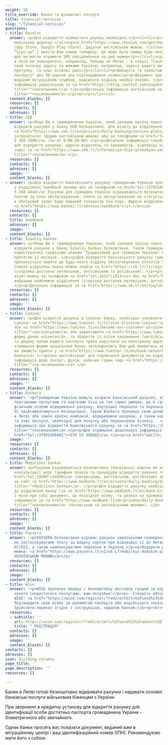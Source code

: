 ```yaml
---
weight: 50
title_override: Банки та фінансові послуги
title: financial-services
slug: "/financial-services"
questions:
- title: Revolut
  answer: <p>Для відкриття особистого раунку необхідно:</p><ul><li><p><strong>Завантажити
    мобільний додаток </strong><a href="https://www.revolut.com/gettheapp/" title=""><strong>Revolut</strong></a><strong>
    (App Store, Google Play Store). Додаток англійською мовою. </strong></p></li><li><p>Обрати
    “Sign up” і ввести Ваш номер телефону. Це може бути номер будь-якої країни, головне
    щоб ви могли отримати SMS повідомлення на цей номер</p></li><li><p>Обрати країну
    в якій ви знаходитесь, наприклад, Польща чи Литва - в секції “Country of residence”</p></li><li><p>Введіть
    свою поточну адресу за межами України, наприклад, адресу вашого житла/тимчасового
    притулку, та інші особові дані</p></li><li><p>Виберіть та завантажте фото українського
    паспорту* або ID-картки для підтвердження особи</p><p>Документ про реєстрацію,
    виданий міграційною службою, надсилати відразу необов'язково. </p><p>Детальна
    інформація українською за <a href="https://blog.revolut.com/payment-services-to-ukrainian-refugees/"
    title="">посиланням.</a> </p><p>Детальна інформація англійською за <a href="https://help.revolut.com/help/more/support-for-ukrainian-refugees"
    title="">посиланням</a>.</p><p></p></li></ul>
  content_blocks: []
  resources: []
  contacts: []
  adresses: []
- title: SEB
  answer: <p>Якщо Ви є громадянином України, який залишив країну через війну, Ви можете
    відкрити рахунок у банку SEB безкоштовно. Для візиту до відділення банку SEB реєструйтеся
    <a href="https://www.seb.lt/en/private/daily-banking/service-plans/book-meeting-time">через
    інтернет</a> (форма англійською мовою) або за телефоном <a href="tel:+37052682800">+370
    5 268 2800</a> (пн-пт 8:00-20:00).</p><p>Детальна інформація (необхідні документи
    для відкриття рахунку, адреси відділень та банкоматів, відповіді на поширені запитання,
    тощо) за <a href="https://www.seb.lt/informaciya-dlya-gromadyan-ukraini-yaki-zalishili-krainu-cherez-viynu"
    title="">посиланням</a>.</p>
  resources: []
  contacts: []
  adresses: []
  image: ''
  content_blocks: []
- answer: <p>Для відкриття банківського рахунку громадянам України пропонується зареєструватися
    у відділенні Swedbank онлайн або за телефоном <a href="tel:+37052684444">+370
    5 268 4444</a> Рахунки для громадян України відкриваються безкоштовно та не обкладаються
    платою за план обслуговування. плата за обслуговування не стягується. Для входу
    в обліковий запис буде виданий генератор пін-коду. Адреси відділень можна знайти
    <a href="https://www.bankai.lt/adresai/swedbank">тут.</a></p>
  resources: []
  contacts: []
  title: Swedbank
  adresses: []
  image: ''
  content_blocks: []
- title: Šiaulių bankas
  answer: <p>Якщо Ви є громадянином України, який залишив країну через війну, Ви можете
    відкрити рахунок у банку Šiaulių bankas безкоштовно. Також громадяни України можуть
    користуватись сервісним планом "Традиційний для громадян України" без комісії
    протягом 12 місяців. </p><p>Для відкриття банківського рахунку громадянам України
    пропонується прийти до будь-якого відділу обслуговування клієнтів Šiaulių bankas.
    Список відділень банку можна знайти <a href="https://sb.lt/lt/registracija-vizitui?filter=locations&amp;searchForLocation=&amp;works-weekends=false&amp;deposit-money=false&amp;service-type=branchAndBank&amp;works-full-day=false">тут</a>
    (сторінка доступна литовською, англійською та російською). </p><p>Записатися на
    візит можна за телефоном <a href="tel:1813">1813</a> або <a href="https://sb.lt/lt/registracija-vizitui?filter=locations&amp;searchForLocation=&amp;works-weekends=false&amp;deposit-money=false&amp;service-type=branchAndBank&amp;works-full-day=falseby">онлайн</a>
    вибравши найближче відділення (сторінка доступна литовською, англійською та російською).
    </p><p>Детальна інформація за <a href="https://www.sb.lt/en/faq/ukraina-ua" title="">посиланням</a>.</p>
  resources: []
  contacts: []
  adresses: []
  image: ''
  content_blocks: []
- title: Luminor
  answer: <p>Для вікриття рахунку в Luminor банку, необхідно заповнити заявку на веб-сторінці
    Luminor <a href="https://www.luminor.lt/lt/stat-klientom-luminor">російською</a>
    або <a href="https://www.luminor.lt/en/become-our-customer-ukraine#customer-information"
    title="">англійською</a> або завантажити <a href="https://www.luminor.lt/sites/default/files/dokumentai/bendri/private-person-questionnaire.pdf">спеціальну
    форму даних клієнта</a>, та зберегти її після заповнення (англійською). Цю форму
    та додану копію вашого паспорта треба надіслати на електронну адресу <a href="mailto:paraiskos@luminorgroup.com">paraiskos@luminorgroup.com</a></p><p>Після
    отримання форми працівники банку зателефонують Вам щоб омовитись про час, коли
    ви зможете прийти у <a href="https://www.luminor.lt/en/bank-network">відділення
    банку</a> (сторінка англійською) для підписання документів на відкриття рахунку.</p><p>Детальна
    інформація щодо послуг, філій, робочих годин тощо <a href="https://www.luminor.lt/lt/privatiems/vidkrittya-rahunku-dlya-gromadyan-ukrayini"
    title="">за посиланням.</a> </p>
  resources: []
  contacts: []
  adresses: []
  image: ''
  content_blocks: []
- title: Bankera
  answer: '<p>Громадянам України можуть вікрити банківський рахунок, користуватись
    платіжними послугами та картками Visa на тих самих умовах, що й громадяни ЄС –
    фізичним особам відкривання рахунку, внутрішні перекази та перекази в інші країни
    ЄС здійснюватимуться безкоштовно. Також Bankera пропонує свою допомогу у створенні
    в Литві або іншій країні компаній, відкриваючи рахунки, а також надаючи юридичні
    та інші послуги, необхідні для початку або перенесення бізнесу.  </p><p>Детальна
    інформація про відкриття банківського рахунку за <a href="https://bankera.com/uk-UA/%D0%BE%D1%81%D0%BE%D0%B1%D0%B8%D1%81%D1%82%D0%B5/%D0%BA%D0%B0%D1%80%D1%82%D0%BA%D0%B0/"
    title="">посиланням</a>.</p><p>Для отримання додаткової інформації:</p><p> <a
    href="tel:+37052456682">+370 52 456682</a> </p><p><a href="mailto: info@bankera.lt">info@bankera.lt</a></p>'
  image: ''
  resources: []
  contacts: []
  adresses: []
  content_blocks: []
- title: Medicinos bankas
  answer: <p>Рахунок відкривається безкоштовно (банківські картки не надаються). Для
    консультації щодо тарифних планів та процедури відкриття рахунку телефонуйте <a
    href="tel:19300">19300</a> (литовською, англійською, російською) або заходьте
    на сайт <a href="https://www.medbank.lt/en/private/daily-banking/become-a-customer"
    title="">Medicinos bankas</a>. </p><p>Для відкриття рахунку необхідно звернутись
    до відділення банку (за <a href="https://www.medbank.lt/en/bank-branches" title="">посиланням</a>)
    і мати при собі документ, що посвідчує особу, та дозвіл на проживання у Литві.  </p><p>Детальна
    інформація за <a href="https://www.medbank.lt/en/private/daily-banking/become-a-customer"
    title="">посиланням</a> (литовською та англійськими мовами). </p>
  resources: []
  contacts: []
  adresses: []
  image: ''
  content_blocks: []
- title: Paysera
  answer: '<p>PAYSERA безкоштовно відкриє рахунок українським громадянам та бізнесу,
    не застосовуватиме плату за видачу картки при відправці її до Литви та інших країн
    ЄС/ЄЕЗ, а також компенсуватиме перекази в Україну.</p><p>Відкрити рахунок в inetrnet
    можна: <a href="https://www.paysera.lt/v2/uk-LT/mobilnyi-dodatok-paysera">ІНФОРМАЦІЯ
    УКРАЇНСЬКОЮ МОВОЮ</a></p>'
  resources: []
  contacts: []
  adresses: []
  image: ''
  content_blocks: []
- title: Wise
  answer: '<p>WISE пропонує швидку і безкоштовну доставку грошей за кордон. Якщо ви
    хочете скористатися послугами, вам потрібно:</p><p>- Створіть обліковий запис
    WISE: <a href="https://wise.com/register/?redirectUrl=%2Fsend%23%3Famount%3D1000%26sourceCurrency%3DGBP%26targetCurrency%3DEUR%26fixedTarget%3Dfalse%26guaranteedFixedTarget%3Dfalse%26paymentOptionType%3DREGULAR&amp;country=LT&amp;fbclid=IwAR2ltUyX2SYoV_KBsBwpv6CxXL-YI5nIn1aJmwIH3ws4dc1QryST_rsYemY#/email">РЕЄСТРАЦІЯ</a></p><p>-
    Підтвердити свою особу за допомогою паспорта або водійського посвідчення;</p><p>-
    Здійснити переказ згідно з інструкцією, наданою банком.</p><p><br></p>'
  resources:
  - subtitle: ''
    url: https://wise.com/register/?redirectUrl=%2Fsend%23%3Famount%3D1000%26sourceCurrency%3DGBP%26targetCurrency%3DEUR%26fixedTarget%3Dfalse%26guaranteedFixedTarget%3Dfalse%26paymentOptionType%3DREGULAR&country=LT&fbclid=IwAR2ltUyX2SYoV_KBsBwpv6CxXL-YI5nIn1aJmwIH3ws4dc1QryST_rsYemY#/email
    title: " РЕЄСТРАЦІЯ"
  contacts: []
  adresses: []
  image: ''
  content_blocks: []
contacts: []
adresses: []
icon: building-columns
page_title: ''
page_description: ''
resources: []

---
```

Банки в Литві готові безкоштовно відкривати рахунки і надавати основні банківські послуги військовим біженцям з України.

При зверненні в кредитну установу для відкриття рахунку для ідентифікації особи достатньо паспорта громадянина України - біометричного або звичайного.

Однак банки просять вас показати документ, виданий вам в міграційному центрі і ваш ідентифікаційний номер (ІПН). Рекомендуємо мати його з собою.